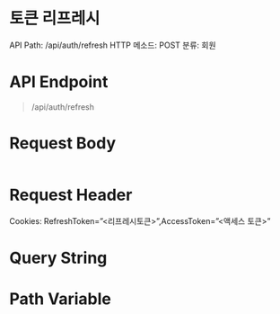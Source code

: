 # 토큰 리프레시

API Path: /api/auth/refresh
HTTP 메소드: POST
분류: 회원

# API Endpoint

> /api/auth/refresh
> 

# Request Body

```sql

```

# Request Header

Cookies: RefreshToken=”<리프레시토큰>”,AccessToken=”<액세스 토큰>”

# Query String

# Path Variable